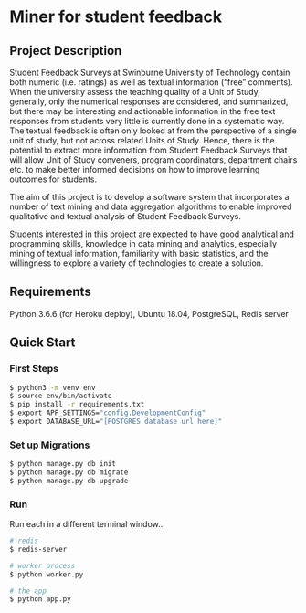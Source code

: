 # Miner for student feedback

## Project Description

Student Feedback Surveys at Swinburne University of Technology contain both numeric (i.e. ratings) as well as textual information (“free” comments). When the university assess the teaching quality of a Unit of Study, generally, only the numerical responses are considered, and summarized, but there may be interesting and actionable information in the free text responses from students very little is currently done in a systematic way. The textual feedback is often only looked at from the perspective of a single unit of study, but not across related Units of Study. Hence, there is the potential to extract more information from
Student Feedback Surveys that will allow Unit of Study conveners, program coordinators, department chairs etc. to make better informed decisions on how to improve learning outcomes for students.

The aim of this project is to develop a software system that incorporates a number of text mining and data aggregation algorithms to enable improved qualitative and textual analysis of Student Feedback Surveys.

Students interested in this project are expected to have good analytical and programming skills, knowledge in data mining and analytics, especially mining of textual information, familiarity with basic statistics, and the willingness to explore a variety of technologies to create a solution.

## Requirements

Python 3.6.6 (for Heroku deploy),
Ubuntu 18.04,
PostgreSQL,
Redis server

## Quick Start

### First Steps

```sh
$ python3 -m venv env
$ source env/bin/activate
$ pip install -r requirements.txt
$ export APP_SETTINGS="config.DevelopmentConfig"
$ export DATABASE_URL="[POSTGRES database url here]"
```

### Set up Migrations

```sh
$ python manage.py db init
$ python manage.py db migrate
$ python manage.py db upgrade
```

### Run

Run each in a different terminal window...

```sh
# redis
$ redis-server

# worker process
$ python worker.py

# the app
$ python app.py
```

